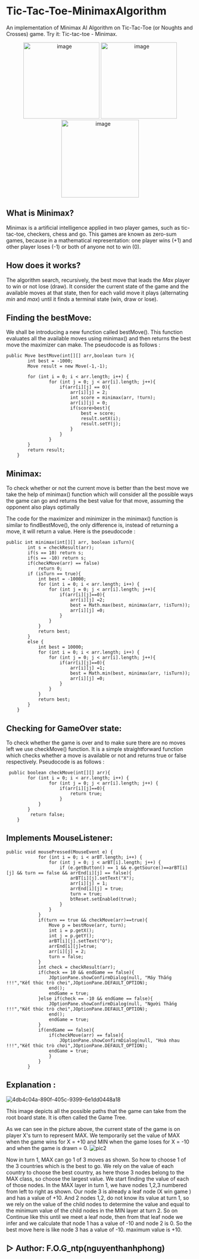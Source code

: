 # Tic-Tac-Toe-MinimaxAlgorithm
 An implementation of Minimax AI Algorithm on Tic-Tac-Toe (or Noughts and Crosses) game. Try it: Tic-tac-toe - Minimax.
 <p align="center">
 <img width="204" alt="image" src="https://user-images.githubusercontent.com/99815527/196594672-b102fa7a-a4f7-400b-b5d6-dd10d55b406a.png">
  <img width="204" alt="image" src="https://user-images.githubusercontent.com/99815527/196591181-2435536b-7efc-443c-8655-c10c8efc4f2b.png">
  <img width="208" alt="image" src="https://user-images.githubusercontent.com/99815527/196594812-207e60f5-2d24-4cfe-a819-3bc3901ddf64.png">

 </p>
 
## What is Minimax?
Minimax is a artificial intelligence applied in two player games, such as tic-tac-toe, checkers, chess and go. This games are known as zero-sum games, because in a mathematical representation: one player wins (+1) and other player loses (-1) or both of anyone not to win (0).

## How does it works?
The algorithm search, recursively, the best move that leads the *Max* player to win or not lose (draw). It consider the current state of the game and the available moves at that state, then for each valid move it plays (alternating *min* and *max*) until it finds a terminal state (win, draw or lose).
## Finding the bestMove: 
We shall be introducing a new function called bestMove(). This function evaluates all the available moves using minimax() and then returns the best move the maximizer can make. The pseudocode is as follows : 
```
public Move bestMove(int[][] arr,boolean turn ){
        int best = -1000;
        Move result = new Move(-1,-1);
        
        for (int i = 0; i < arr.length; i++) {
                for (int j = 0; j < arr[i].length; j++){  
                    if(arr[i][j] == 0){
                        arr[i][j] = 2;
                        int score = minimax(arr, !turn);
                        arr[i][j] = 0;
                        if(score>best){
                            best = score;
                            result.setX(i);
                            result.setY(j);
                        }
                    }
                }
        }
        return result;
    }
```
## Minimax:
To check whether or not the current move is better than the best move we take the help of minimax() function which will consider all the possible ways the game can go and returns the best value for that move, assuming the opponent also plays optimally 

The code for the maximizer and minimizer in the minimax() function is similar to findBestMove(), the only difference is, instead of returning a move, it will return a value. Here is the pseudocode :  
```
public int minimax(int[][] arr, boolean isTurn){
        int s = checkResult(arr);
        if(s == 10) return s;
        if(s == -10) return s;
        if(checkMove(arr) == false)
            return 0;
        if (isTurn == true){
            int best = -10000;
            for (int i = 0; i < arr.length; i++) {
                for (int j = 0; j < arr[i].length; j++){
                    if(arr[i][j]==0){
                        arr[i][j] =2;
                        best = Math.max(best, minimax(arr, !isTurn));
                        arr[i][j] =0;
                    }
                }
            }
            return best;
        }
        else {
            int best = 10000;
            for (int i = 0; i < arr.length; i++) {
                for (int j = 0; j < arr[i].length; j++){
                    if(arr[i][j]==0){
                        arr[i][j] =1;
                        best = Math.min(best, minimax(arr, !isTurn));
                        arr[i][j] =0;
                    }
                }
            }
            return best;
        }
    }
```
## Checking for GameOver state:
To check whether the game is over and to make sure there are no moves left we use checkMove() function. It is a simple straightforward function which checks whether a move is available or not and returns true or false respectively. Pseudocode is as follows :
```
 public boolean checkMove(int[][] arr){
        for (int i = 0; i < arr.length; i++) {
                for (int j = 0; j < arr[i].length; j++) {
                    if(arr[i][j]==0){
                        return true;
                    }      
            }
        } 
         return false;
    }
```
## Implements MouseListener:
```
public void mousePressed(MouseEvent e) {
            for (int i = 0; i < arBT.length; i++) {
                for (int j = 0; j < arBT[i].length; j++) {
                    if (e.getButton() == 1 && e.getSource()==arBT[i][j] && turn == false && arrEnd[i][j] == false){
                        arBT[i][j].setText("X");
                        arr[i][j] = 1;
                        arrEnd[i][j] = true;
                        turn = true;
                        btReset.setEnabled(true);
                    }             
                } 
            }
            if(turn == true && checkMove(arr)==true){
                Move p = bestMove(arr, turn);
                int i = p.getX();
                int j = p.getY();
                arBT[i][j].setText("O");
                arrEnd[i][j]=true;
                arr[i][j] = 2;
                turn = false;
            }
            int check = checkResult(arr);
            if(check == 10 && endGame == false){
                JOptionPane.showConfirmDialog(null, "Máy Thắng !!!","Kết thúc trò chơi",JOptionPane.DEFAULT_OPTION);
                end();
                endGame = true;
            }else if(check == -10 && endGame == false){
                JOptionPane.showConfirmDialog(null, "Người Thắng !!!","Kết thúc trò chơi",JOptionPane.DEFAULT_OPTION);
                end();
                endGame = true;
            }
            if(endGame == false){
                if(checkMove(arr) == false){
                    JOptionPane.showConfirmDialog(null, "Hoà nhau !!!","Kết thúc trò chơi",JOptionPane.DEFAULT_OPTION);
                endGame = true;
                }
            }
        }
```
## Explanation :
![4db4c04a-890f-405c-9399-6e1dd0448a18](https://user-images.githubusercontent.com/99815527/196593617-888c0884-e14f-4f07-8e31-a165ec3bc003.png) 

This image depicts all the possible paths that the game can take from the root board state. It is often called the Game Tree. 

As we can see in the picture above, the current state of the game is on player X's turn to represent MAX. We temporarily set the value of MAX when the game wins for X = +10 and MIN when the game loses for X = -10 and when the game is drawn = 0.
![pic2](https://user-images.githubusercontent.com/99815527/196594390-b11157dc-f1b4-4ac0-bb4d-b8d68c41644e.png)

Now in turn 1, MAX can go 1 of 3 moves as shown. So how to choose 1 of the 3 countries which is the best to go. We rely on the value of each country to choose the best country, as here those 3 nodes belong to the MAX class, so choose the largest value. We start finding the value of each of those nodes. 
In the MAX layer in turn 1, we have nodes 1,2,3 numbered from left to right as shown. Our node 3 is already a leaf node (X win game ) and has a value of +10. And 2 nodes 1,2, do not know its value at turn 1, so we rely on the value of the child nodes to determine the value and equal to the minimum value of the child nodes in the MIN layer at turn 2. So on Continue like this until we meet a leaf node, then from that leaf node we infer and we calculate that node 1 has a value of -10 and node 2 is 0. So the best move here is like node 3 has a value of -10. maximum value is +10.

## ▷ Author: F.O.G_ntp(nguyenthanhphong)





